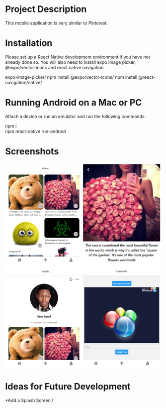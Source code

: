 # Project Description

This mobile application is very similar to Pinterest.

# Installation

Please set up a React Native development environment if you have not already done so.
You will also need to install expo image picker, @expo/vector-icons and react native navigation.

expo-image-picker/
npm install @expo/vector-icons/
npm install @react-navigation/native/


# Running Android on a Mac or PC

Attach a device or run an emulator and run the following commands:

npm i\
npm react-native run-android

# Screenshots

![image](assets/images/1.png)
![image](assets/images/2.png)



# Ideas for Future Development
*Add a Splash Screen.\


